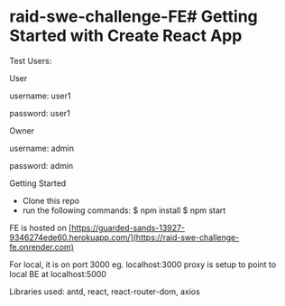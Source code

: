 # raid-swe-challenge-FE# Getting Started with Create React App

Test Users:


User

username: user1

password: user1


Owner

username: admin

password: admin



Getting Started
- Clone this repo
- run the following commands:
$ npm install
$ npm start 

FE is hosted on [https://guarded-sands-13927-9346274ede60.herokuapp.com/](https://raid-swe-challenge-fe.onrender.com)

For local, it is on port 3000 eg. localhost:3000
proxy is setup to point to local BE at localhost:5000

Libraries used:
antd, react, react-router-dom, axios
